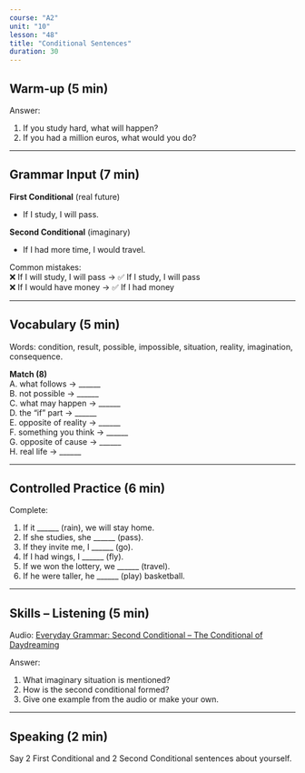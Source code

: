 ```yaml
---
course: "A2"
unit: "10"
lesson: "48"
title: "Conditional Sentences"
duration: 30
---
```


## Warm-up (5 min)
Answer:
1. If you study hard, what will happen?
2. If you had a million euros, what would you do?

-------

## Grammar Input (7 min)
**First Conditional** (real future)  
- If I study, I will pass.  

**Second Conditional** (imaginary)  
- If I had more time, I would travel.  

Common mistakes:  
❌ If I will study, I will pass → ✅ If I study, I will pass  
❌ If I would have money → ✅ If I had money  

-------

## Vocabulary (5 min)
Words: condition, result, possible, impossible, situation, reality, imagination, consequence.  

**Match (8)**  
A. what follows → ______  
B. not possible → ______  
C. what may happen → ______  
D. the “if” part → ______  
E. opposite of reality → ______  
F. something you think → ______  
G. opposite of cause → ______  
H. real life → ______  

-------

## Controlled Practice (6 min)
Complete:  
1. If it ______ (rain), we will stay home.  
2. If she studies, she ______ (pass).  
3. If they invite me, I ______ (go).  
4. If I had wings, I ______ (fly).  
5. If we won the lottery, we ______ (travel).  
6. If he were taller, he ______ (play) basketball.  

-------

## Skills – Listening (5 min)
Audio: [Everyday Grammar: Second Conditional – The Conditional of Daydreaming](https://learningenglish.voanews.com/a/5965365.html)  

Answer:
1. What imaginary situation is mentioned?  
2. How is the second conditional formed?  
3. Give one example from the audio or make your own.

-------

## Speaking (2 min)
Say 2 First Conditional and 2 Second Conditional sentences about yourself.
